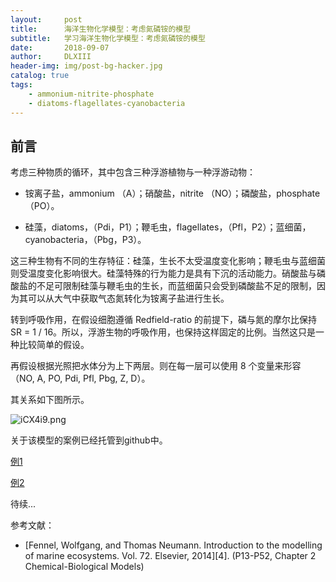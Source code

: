 ```yaml
---
layout:     post
title:      海洋生物化学模型：考虑氮磷铵的模型
subtitle:   学习海洋生物化学模型：考虑氮磷铵的模型
date:       2018-09-07
author:     DLXIII
header-img: img/post-bg-hacker.jpg
catalog: true
tags:
    - ammonium-nitrite-phosphate
    - diatoms-flagellates-cyanobacteria
---
```



## 前言

考虑三种物质的循环，其中包含三种浮游植物与一种浮游动物：

* 铵离子盐，ammonium （A）；硝酸盐，nitrite （NO）；磷酸盐，phosphate （PO）。

* 硅藻，diatoms，（Pdi，P1）；鞭毛虫，flagellates，（Pfl，P2）；蓝细菌，cyanobacteria，（Pbg，P3）。


<!--more-->


这三种生物有不同的生存特征：硅藻，生长不太受温度变化影响；鞭毛虫与蓝细菌则受温度变化影响很大。硅藻特殊的行为能力是具有下沉的活动能力。硝酸盐与磷酸盐的不足可限制硅藻与鞭毛虫的生长，而蓝细菌只会受到磷酸盐不足的限制，因为其可以从大气中获取气态氮转化为铵离子盐进行生长。

转到呼吸作用，在假设细胞遵循 Redfield-ratio 的前提下，磷与氮的摩尔比保持 SR = 1 / 16。所以，浮游生物的呼吸作用，也保持这样固定的比例。当然这只是一种比较简单的假设。

再假设根据光照把水体分为上下两层。则在每一层可以使用 8 个变量来形容 （NO, A, PO, Pdi, Pfl, Pbg, Z, D）。

其关系如下图所示。

![iCX4i9.png](https://s1.ax1x.com/2018/09/07/iCX4i9.png)

关于该模型的案例已经托管到github中。

[例1][1]

[例2][2]

待续...

参考文献：

* [Fennel, Wolfgang, and Thomas Neumann. Introduction to the modelling of marine ecosystems. Vol. 72. Elsevier, 2014][4]. (P13-P52, Chapter 2 Chemical-Biological  Models)


  [1]: https://github.com/dlxiii/npzd/blob/master/Chap3.2.1.ipynb
  [2]: https://github.com/dlxiii/npzd/blob/master/Chap3.2.2.ipynb